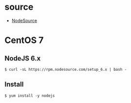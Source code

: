 

# source
- [NodeSource](https://github.com/nodesource/distributions)


# CentOS 7

## NodeJS 6.x 
```
$ curl -sL https://rpm.nodesource.com/setup_6.x | bash -
```

## Install 
```
$ yum install -y nodejs
```

